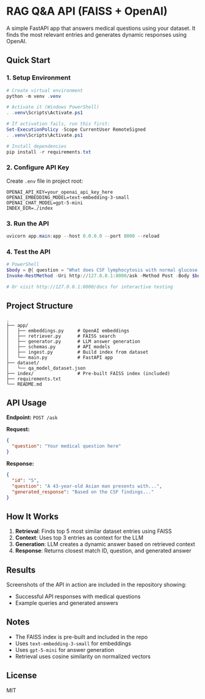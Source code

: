 # RAG Q&A API (FAISS + OpenAI)

A simple FastAPI app that answers medical questions using your dataset. It finds the most relevant entries and generates dynamic responses using OpenAI.

## Quick Start

### 1. Setup Environment
```powershell
# Create virtual environment
python -m venv .venv

# Activate it (Windows PowerShell)
. .venv\Scripts\Activate.ps1

# If activation fails, run this first:
Set-ExecutionPolicy -Scope CurrentUser RemoteSigned
. .venv\Scripts\Activate.ps1

# Install dependencies
pip install -r requirements.txt
```

### 2. Configure API Key
Create `.env` file in project root:
```
OPENAI_API_KEY=your_openai_api_key_here
OPENAI_EMBEDDING_MODEL=text-embedding-3-small
OPENAI_CHAT_MODEL=gpt-5-mini
INDEX_DIR=./index
```

### 3. Run the API
```powershell
uvicorn app.main:app --host 0.0.0.0 --port 8000 --reload
```

### 4. Test the API
```powershell
# PowerShell
$body = @{ question = "What does CSF lymphocytosis with normal glucose suggest?" } | ConvertTo-Json
Invoke-RestMethod -Uri http://127.0.0.1:8000/ask -Method Post -Body $body -ContentType "application/json"

# Or visit http://127.0.0.1:8000/docs for interactive testing
```

## Project Structure
```
.
├── app/
│   ├── embeddings.py     # OpenAI embeddings
│   ├── retriever.py      # FAISS search
│   ├── generator.py      # LLM answer generation
│   ├── schemas.py        # API models
│   ├── ingest.py         # Build index from dataset
│   └── main.py           # FastAPI app
├── dataset/
│   └── qa_model_dataset.json
├── index/                # Pre-built FAISS index (included)
├── requirements.txt
└── README.md
```

## API Usage

**Endpoint:** `POST /ask`

**Request:**
```json
{
  "question": "Your medical question here"
}
```

**Response:**
```json
{
  "id": "5",
  "question": "A 43-year-old Asian man presents with...",
  "generated_response": "Based on the CSF findings..."
}
```

## How It Works

1. **Retrieval**: Finds top 5 most similar dataset entries using FAISS
2. **Context**: Uses top 3 entries as context for the LLM
3. **Generation**: LLM creates a dynamic answer based on retrieved context
4. **Response**: Returns closest match ID, question, and generated answer

## Results

Screenshots of the API in action are included in the repository showing:
- Successful API responses with medical questions
- Example queries and generated answers

## Notes

- The FAISS index is pre-built and included in the repo
- Uses `text-embedding-3-small` for embeddings
- Uses `gpt-5-mini` for answer generation
- Retrieval uses cosine similarity on normalized vectors

## License
MIT